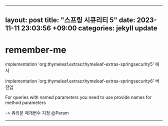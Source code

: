 
---
layout: post
title:  "스프링 시큐리티 5" 
date:    2023-11-11 23:03:56 +09:00
categories: jekyll update
---

remember-me 
=============

implementation 'org.thymeleaf.extras:thymeleaf-extras-springsecurity5' 에서 

implementation 'org.thymeleaf.extras:thymeleaf-extras-springsecurity6' 버전업


 For queries with named parameters you need to use provide names for method parameters

 -> 쿼리문 매개변수 지정 @Param



---------------------------------------



[jekyll-docs]: https://jekyllrb.com/docs/home
[jekyll-gh]:   https://github.com/jekyll/jekyll
[jekyll-talk]: https://talk.jekyllrb.com/

